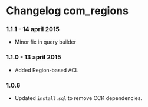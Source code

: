 # Changelog com_regions### 1.1.1 - 14 april 2015* Minor fix in query builder### 1.1.0 - 13 april 2015* Added Region-based ACL### 1.0.6* Updated `install.sql` to remove CCK dependencies.